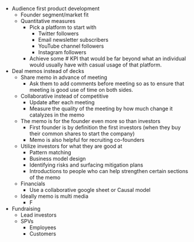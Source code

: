  - Audience first product development
	 - Founder segment/market fit
	 - Quantitative measures
		 - Pick a platform to start with
			 - Twitter followers
			 - Email newsletter subscribers
			 - YouTube channel followers
			 - Instagram followers
		 - Achieve some # KPI that would be far beyond what an individual would usually have with casual usage of that platform.
 - Deal memos instead of decks
	 - Share memo in advance of meeting
		 - Ask them to add comments before meeting so as to ensure that meeting is good use of time on both sides.
	 - Collaborative instead of competitive
		 - Update after each meeting
		 - Measure the quality of the meeting by how much change it catalyzes in the memo
	 - The memo is for the founder even more so than investors
		 - First founder is by definition the first investors (when they buy their common shares to start the company)
		 - Memo is also helpful for recruiting co-founders
	 - Utilize investors for what they are good at
		 - Pattern matching
		 - Business model design
		 - Identifying risks and surfacing mitigation plans
		 - Introductions to people who can help strengthen certain sections of the memo
	 - Financials
		 - Use a collaborative google sheet or Causal model
	 - Ideally memo is multi media
		 - F
 - Fundraising
	 - Lead investors
	 - SPVs
		 - Employees
		 - Customers
<!--stackedit_data:
eyJoaXN0b3J5IjpbLTM0NTI3OTg4NiwxMDQ5OTE3MzE0XX0=
-->